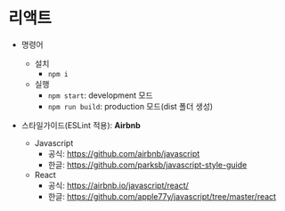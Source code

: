 # 리액트
- 명령어
  - 설치
    - `npm i`
  - 실행
    - `npm start`: development 모드
    - `npm run build`: production 모드(dist 폴더 생성)

- 스타일가이드(ESLint 적용): **Airbnb**
  - Javascript
    - 공식: https://github.com/airbnb/javascript
    - 한글: https://github.com/parksb/javascript-style-guide
  - React
    - 공식: https://airbnb.io/javascript/react/
    - 한글: https://github.com/apple77y/javascript/tree/master/react
